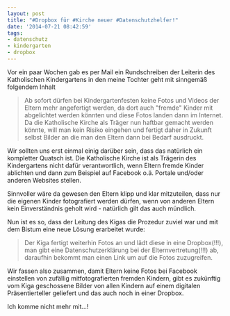 ```yaml
---
layout: post
title: "#Dropbox für #Kirche neuer #Datenschutzhelfer!"
date: '2014-07-21 08:42:59'
tags:
- datenschutz
- kindergarten
- dropbox
---
```


Vor ein paar Wochen gab es per Mail ein Rundschreiben der Leiterin des Katholischen Kindergartens in den meine Tochter geht mit sinngemäß folgendem Inhalt

> Ab sofort dürfen bei Kindergartenfesten keine Fotos und Videos der Eltern mehr angefertigt werden, da dort auch "fremde" Kinder mit abgelichtet werden könnten und diese Fotos landen dann im Internet. 
Da die Katholische Kirche als Träger nun haftbar gemacht werden könnte, will man kein Risiko eingehen und fertigt daher in Zukunft selbst Bilder an die man den Eltern dann bei Bedarf ausdruckt.

Wir sollten uns erst einmal einig darüber sein, dass das natürlich ein kompletter Quatsch ist. Die Katholische Kirche ist als Trägerin des Kindergartens nicht dafür verantwortlich, wenn Eltern fremde Kinder ablichten und dann zum Beispiel auf Facebook o.ä. Portale und/oder anderen Websites stellen.

Sinnvoller wäre da gewesen den Eltern klipp und klar mitzuteilen, dass nur die eigenen Kinder fotografiert werden dürfen, wenn von anderen Eltern kein Einverständnis geholt wird - natürlich gilt das auch mündlich.

Nun ist es so, dass der Leitung des Kigas die Prozedur zuviel war und mit dem Bistum eine neue Lösung erarbeitet wurde:

> Der Kiga fertigt weiterhin Fotos an und lädt diese in eine Dropbox(!!!), man gibt eine Datenschutzerklärung bei der Elternvertretung(!!!) ab, daraufhin bekommt man einen Link um auf die Fotos zuzugreifen.

Wir fassen also zusammen, damit Eltern keine Fotos bei Facebook einstellen von zufällig mitfotografierten fremden Kindern, gibt es zukünftig vom Kiga geschossene Bilder von allen Kindern auf einem digitalen Präsentierteller geliefert und das auch noch in einer Dropbox.

Ich komme nicht mehr mit...!